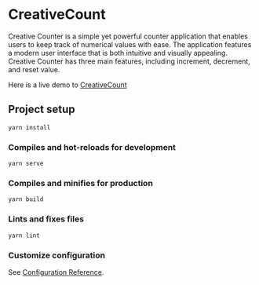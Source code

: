 # CreativeCount
 
  Creative Counter is a simple yet powerful counter application that enables
      users to keep track of numerical values with ease. The application
      features a modern user interface that is both intuitive and visually
      appealing. Creative Counter has three main features, including increment,
      decrement, and reset value.

Here is a live demo to [CreativeCount](https://counter-composable.netlify.app/)

## Project setup
```
yarn install
```

### Compiles and hot-reloads for development
```
yarn serve
```

### Compiles and minifies for production
```
yarn build
```

### Lints and fixes files
```
yarn lint
```

### Customize configuration
See [Configuration Reference](https://cli.vuejs.org/config/).
